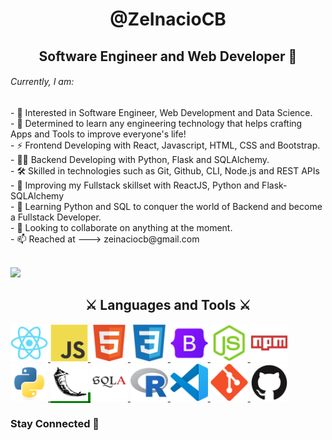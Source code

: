 <h1 align="center">@ZeInacioCB</h1>
<h2 align="center">Software Engineer and Web Developer 🐻</h2>

<h6> Currently, I am: </h6>
<p>
- 👀 Interested in Software Engineer, Web Development and Data Science. <br>
- 🚀 Determined to learn any engineering technology that helps crafting Apps and Tools to improve everyone's life! <br>
- ⚡ Frontend Developing with React, Javascript, HTML, CSS and Bootstrap. <br>
- 👨‍💻 Backend Developing with Python, Flask and SQLAlchemy. <br>
- 🛠️ Skilled in technologies such as Git, Github, CLI, Node.js and REST APIs <br>
- 🔭 Improving my Fullstack skillset with ReactJS, Python and Flask-SQLAlchemy <br>
- 🌱 Learning Python and SQL to conquer the world of Backend and become a Fullstack Developer.<br>
- 💞️ Looking to collaborate on anything at the moment. <br>
- 📫 Reached at ---> zeinaciocb@gmail.com 
  <br><br>
  
  [![](https://visitcount.itsvg.in/api?id=ZeInacioCB&icon=8&color=1)](https://visitcount.itsvg.in)
  
  
<h2 align="center">⚔️ Languages and Tools ⚔️</h2>
<p>
    <a href="https://react.dev/reference/react" target="_blank" rel="noreferrer">
        <img src="https://github.com/devicons/devicon/blob/master/icons/react/react-original.svg" alt="react" width="60" height="60"/>
    </a>
    <a href="https://developer.mozilla.org/en-US/docs/Web/JavaScript" target="_blank" rel="noreferrer">
        <img src="https://github.com/devicons/devicon/blob/master/icons/javascript/javascript-original.svg" alt="javascript" width="60" height="60"/>
    </a>
    <a href="https://developer.mozilla.org/en-US/docs/Web/HTML" target="_blank" rel="noreferrer">
        <img src="https://github.com/devicons/devicon/blob/master/icons/html5/html5-original.svg" alt="html5" width="60" height="60"/>
    </a>
    <a href="https://developer.mozilla.org/en-US/docs/Web/CSS" target="_blank" rel="noreferrer">
        <img src="https://github.com/devicons/devicon/blob/master/icons/css3/css3-original.svg" alt="css3" width="60" height="60"/>
    </a>
    <a href="https://getbootstrap.com/docs/5.2/getting-started/introduction/" target="_blank" rel="noreferrer">
        <img src="https://github.com/devicons/devicon/blob/master/icons/bootstrap/bootstrap-original.svg" alt="bootstrap" width="60" height="60"/>
    </a>
    <a href="https://nodejs.org/en/docs" target="_blank" rel="noreferrer">
        <img src="https://github.com/devicons/devicon/blob/master/icons/nodejs/nodejs-original.svg" alt="node.js" width="60" height="60"/>
    </a>
    <a href="https://docs.npmjs.com/" target="_blank" rel="noreferrer">
        <img src="https://github.com/devicons/devicon/blob/master/icons/npm/npm-original-wordmark.svg" alt="npm" width="60" height="60"/>
    </a>
    <a href="https://www.python.org/" target="_blank" rel="noreferrer">
        <img src="https://github.com/devicons/devicon/blob/master/icons/python/python-original.svg" alt="python" width="60" height="60"/>
    </a>
    <a href="https://flask.palletsprojects.com/en/2.2.x/" target="_blank" rel="noreferrer" style="background-color:green;">
        <img src="https://github.com/devicons/devicon/blob/master/icons/flask/flask-original.svg" alt="flask" width="60" height="60" />
    </a>
    <a href="https://www.sqlalchemy.org/" target="_blank" rel="noreferrer">
        <img src="https://github.com/devicons/devicon/blob/master/icons/sqlalchemy/sqlalchemy-original.svg" alt="sqlalchemy" width="60" height="60"/>
    </a>
    <a href="https://www.r-project.org/other-docs.html" target="_blank" rel="noreferrer">
        <img src="https://github.com/devicons/devicon/blob/master/icons/r/r-original.svg" alt="r" width="60" height="60"/>
    </a>
    <a href="https://code.visualstudio.com/docs" target="_blank" rel="noreferrer">
        <img src="https://github.com/devicons/devicon/blob/master/icons/vscode/vscode-original.svg" alt="vscode" width="60" height="60"/>
    </a>    
    <a href="https://git-scm.com/" target="_blank" rel="noreferrer">
        <img src="https://github.com/devicons/devicon/blob/master/icons/git/git-original.svg" alt="git" width="60" height="60"/>
    </a>
    <a href="https://github.com/" target="_blank" rel="noreferrer">
        <img src="https://github.com/devicons/devicon/blob/master/icons/github/github-original.svg" alt="github" width="60" height="60"/>
    </a>
</p>

<h3> Stay Connected 💃</h3>

<!---
ZeInacioCB/ZeInacioCB is a ✨ special ✨ repository because its `README.md` (this file) appears on your GitHub profile.
You can click the Preview link to take a look at your changes.
--->
